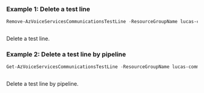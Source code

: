 ### Example 1: Delete a test line
```powershell
Remove-AzVoiceServicesCommunicationsTestLine -ResourceGroupName lucas-communication-rg -CommunicationsGatewayName vsc-gateway-pwsh01 -Name testline-01
```

```output
```

Delete a test line.

### Example 2: Delete a test line by pipeline
```powershell
Get-AzVoiceServicesCommunicationsTestLine -ResourceGroupName lucas-communication-rg -CommunicationsGatewayName vsc-gateway-pwsh01 -Name testline-01 | Remove-AzVoiceServicesCommunicationsTestLine
```

```output
```

Delete a test line by pipeline.

